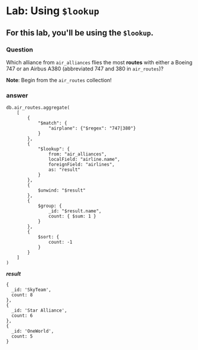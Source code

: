 # Lab: Using ``$lookup``

## For this lab, you'll be using the ``$lookup``.

### Question

Which alliance from ``air_alliances`` flies the most **routes** with either a
Boeing 747 or an Airbus A380 (abbreviated 747 and 380 in ``air_routes``)?

**Note**: Begin from the ``air_routes`` collection!

### answer
```
db.air_routes.aggregate(
    [
        {
            "$match": {
                "airplane": {"$regex": "747|380"}
            }
        },
        {
            "$lookup": {
                from: "air_alliances",
                localField: "airline.name",
                foreignField: "airlines",
                as: "result"
            }
        },
        {
            $unwind: "$result"
        },
        {
            $group: {
                _id: "$result.name",
                count: { $sum: 1 }
            }
        },
        {
            $sort: {
                count: -1
            }
        }
    ]
)
```

***result***

```
{
  _id: 'SkyTeam',
  count: 8
},
{
  _id: 'Star Alliance',
  count: 6
},
{
  _id: 'OneWorld',
  count: 5
}
```